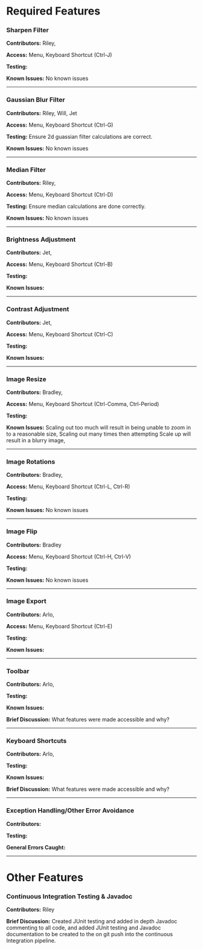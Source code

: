 # Required Features

### Sharpen Filter
**Contributors:** Riley, 

**Access:** Menu, Keyboard Shortcut (Ctrl-J)

**Testing:**

**Known Issues:** No known issues

---

### Gaussian Blur Filter
**Contributors:** Riley, Will, Jet

**Access:** Menu, Keyboard Shortcut (Ctrl-G)

**Testing:** Ensure 2d guassian filter calculations are correct.

**Known Issues:** No known issues

---

### Median Filter
**Contributors:** Riley, 

**Access:** Menu, Keyboard Shortcut (Ctrl-D)

**Testing:** Ensure median calculations are done correctly.

**Known Issues:** No known issues

---

### Brightness Adjustment
**Contributors:** Jet, 

**Access:** Menu, Keyboard Shortcut (Ctrl-B)

**Testing:**

**Known Issues:**

---

### Contrast Adjustment
**Contributors:** Jet, 

**Access:** Menu, Keyboard Shortcut (Ctrl-C)

**Testing:**

**Known Issues:**

---

### Image Resize
**Contributors:** Bradley, 

**Access:** Menu, Keyboard Shortcut (Ctrl-Comma, Ctrl-Period)

**Testing:**

**Known Issues:** Scaling out too much will result in being unable to zoom in to a reasonable size, Scaling out many times then attempting Scale up will result in a blurry image, 

---

### Image Rotations
**Contributors:** Bradley, 

**Access:** Menu, Keyboard Shortcut (Ctrl-L, Ctrl-R)

**Testing:**

**Known Issues:** No known issues

---

### Image Flip
**Contributors:** Bradley

**Access:** Menu, Keyboard Shortcut (Ctrl-H, Ctrl-V)

**Testing:**

**Known Issues:** No known issues

---

### Image Export
**Contributors:** Arlo, 

**Access:** Menu, Keyboard Shortcut (Ctrl-E)

**Testing:**

**Known Issues:**

---

### Toolbar
**Contributors:** Arlo, 

**Testing:**

**Known Issues:**

**Brief Discussion:** What features were made accessible and why?

---

### Keyboard Shortcuts
**Contributors:** Arlo, 

**Testing:**

**Known Issues:**

**Brief Discussion:** What features were made accessible and why?

---

### Exception Handling/Other Error Avoidance
**Contributors:** 

**Testing:**

**General Errors Caught:**

---

# Other Features

### Continuous Integration Testing & Javadoc
**Contributors:** Riley

**Brief Discussion:** Created JUnit testing and added in depth Javadoc commenting to all code, and added JUnit testing and Javadoc documentation to be created to the on git push into the continuous Integration pipeline.